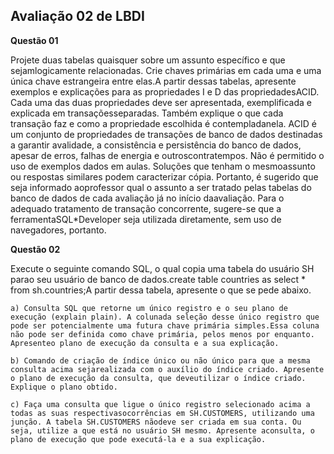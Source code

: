 ## Avaliação 02 de LBDI

**Questão 01** 

Projete duas tabelas quaisquer sobre um assunto específico e que sejamlogicamente relacionadas. Crie chaves primárias em cada uma e uma única chave estrangeira entre elas.A partir dessas tabelas, apresente exemplos e explicações para as propriedades I e D das propriedadesACID. Cada uma das duas propriedades deve ser apresentada, exemplificada e explicada em transaçõesseparadas. Também explique o que cada transação faz e como a propriedade escolhida é contempladanela. ACID é um conjunto de propriedades de transações de banco de dados destinadas a garantir avalidade, a consistência e persistência do banco de dados, apesar de erros, falhas de energia e outroscontratempos. Não é permitido o uso de exemplos dados em aulas. Soluções que tenham o mesmoassunto ou respostas similares podem caracterizar cópia. Portanto, é sugerido que seja informado aoprofessor qual o assunto a ser tratado pelas tabelas do banco de dados de cada avaliação já no início daavaliação. Para o adequado tratamento de transação concorrente, sugere-se que a ferramentaSQL*Developer seja utilizada diretamente, sem uso de navegadores, portanto.

**Questão 02** 

Execute o seguinte comando SQL, o qual copia uma tabela do usuário SH parao seu usuário de banco de dados.create table countries as select * from sh.countries;A partir dessa tabela, apresente o que se pede abaixo.
    
    a) Consulta SQL que retorne um único registro e o seu plano de execução (explain plain). A colunada seleção desse único registro que pode ser potencialmente uma futura chave primária simples.Essa coluna não pode ser definida como chave primária, pelos menos por enquanto. Apresenteo plano de execução da consulta e a sua explicação.
    
    b) Comando de criação de índice único ou não único para que a mesma consulta acima sejarealizada com o auxílio do índice criado. Apresente o plano de execução da consulta, que deveutilizar o índice criado. Explique o plano obtido.
    
    c) Faça uma consulta que ligue o único registro selecionado acima a todas as suas respectivasocorrências em SH.CUSTOMERS, utilizando uma junção. A tabela SH.CUSTOMERS nãodeve ser criada em sua conta. Ou seja, utilize a que está no usuário SH mesmo. Apresente aconsulta, o plano de execução que pode executá-la e a sua explicação.
